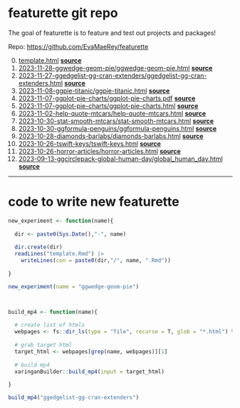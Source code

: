 
<!-- README.md is generated from README.Rmd. Please edit that file -->

# featurette git repo

<!-- badges: start -->

<!-- badges: end -->

The goal of featurette is to feature and test out projects and
packages\!

Repo: <https://github.com/EvaMaeRey/featurette>

0.  [template.html](https://evamaerey.github.io/featurette/template.html)
    **[source](https://github.com/evamaerey/featurette/blob/master/template.Rmd)**
1.  [2023-11-28-ggwedge-geom-pie/ggwedge-geom-pie.html](https://evamaerey.github.io/featurette/2023-11-28-ggwedge-geom-pie/ggwedge-geom-pie.html)
    **[source](https://github.com/evamaerey/featurette/blob/master/2023-11-28-ggwedge-geom-pie/ggwedge-geom-pie.Rmd)**
2.  [2023-11-27-ggedgelist-gg-cran-extenders/ggedgelist-gg-cran-extenders.html](https://evamaerey.github.io/featurette/2023-11-27-ggedgelist-gg-cran-extenders/ggedgelist-gg-cran-extenders.html)
    **[source](https://github.com/evamaerey/featurette/blob/master/2023-11-27-ggedgelist-gg-cran-extenders/ggedgelist-gg-cran-extenders.Rmd)**
3.  [2023-11-08-ggpie-titanic/ggpie-titanic.html](https://evamaerey.github.io/featurette/2023-11-08-ggpie-titanic/ggpie-titanic.html)
    **[source](https://github.com/evamaerey/featurette/blob/master/2023-11-08-ggpie-titanic/ggpie-titanic.Rmd)**
4.  [2023-11-07-ggplot-pie-charts/ggplot-pie-charts.pdf](https://evamaerey.github.io/featurette/2023-11-07-ggplot-pie-charts/ggplot-pie-charts.pdf)
    **[source](https://github.com/evamaerey/featurette/blob/master/2023-11-07-ggplot-pie-charts/ggplot-pie-charts.Rmd)**
5.  [2023-11-07-ggplot-pie-charts/ggplot-pie-charts.html](https://evamaerey.github.io/featurette/2023-11-07-ggplot-pie-charts/ggplot-pie-charts.html)
    **[source](https://github.com/evamaerey/featurette/blob/master/2023-11-07-ggplot-pie-charts/ggplot-pie-charts.Rmd)**
6.  [2023-11-02-help-quote-mtcars/help-quote-mtcars.html](https://evamaerey.github.io/featurette/2023-11-02-help-quote-mtcars/help-quote-mtcars.html)
    **[source](https://github.com/evamaerey/featurette/blob/master/2023-11-02-help-quote-mtcars/help-quote-mtcars.Rmd)**
7.  [2023-10-30-stat-smooth-mtcars/stat-smooth-mtcars.html](https://evamaerey.github.io/featurette/2023-10-30-stat-smooth-mtcars/stat-smooth-mtcars.html)
    **[source](https://github.com/evamaerey/featurette/blob/master/2023-10-30-stat-smooth-mtcars/stat-smooth-mtcars.Rmd)**
8.  [2023-10-30-ggformula-penguins/ggformula-penguins.html](https://evamaerey.github.io/featurette/2023-10-30-ggformula-penguins/ggformula-penguins.html)
    **[source](https://github.com/evamaerey/featurette/blob/master/2023-10-30-ggformula-penguins/ggformula-penguins.Rmd)**
9.  [2023-10-28-diamonds-barlabs/diamonds-barlabs.html](https://evamaerey.github.io/featurette/2023-10-28-diamonds-barlabs/diamonds-barlabs.html)
    **[source](https://github.com/evamaerey/featurette/blob/master/2023-10-28-diamonds-barlabs/diamonds-barlabs.Rmd)**
10. [2023-10-26-tswift-keys/tswift-keys.html](https://evamaerey.github.io/featurette/2023-10-26-tswift-keys/tswift-keys.html)
    **[source](https://github.com/evamaerey/featurette/blob/master/2023-10-26-tswift-keys/tswift-keys.Rmd)**
11. [2023-10-26-horror-articles/horror-articles.html](https://evamaerey.github.io/featurette/2023-10-26-horror-articles/horror-articles.html)
    **[source](https://github.com/evamaerey/featurette/blob/master/2023-10-26-horror-articles/horror-articles.Rmd)**
12. [2023-09-13-ggcirclepack-global-human-day/global\_human\_day.html](https://evamaerey.github.io/featurette/2023-09-13-ggcirclepack-global-human-day/global_human_day.html)
    **[source](https://github.com/evamaerey/featurette/blob/master/2023-09-13-ggcirclepack-global-human-day/global_human_day.Rmd)**

-----

# code to write new featurette

``` r
new_experiment <- function(name){
  
  dir <- paste0(Sys.Date(),"-", name)
  
  dir.create(dir)
  readLines("template.Rmd") |>
    writeLines(con = paste0(dir,"/", name, ".Rmd"))
  
} 

new_experiment(name = "ggwedge-geom-pie")



build_mp4 <- function(name){
  
  # create list of htmls
  webpages <- fs::dir_ls(type = "file", recurse = T, glob = "*.html") %>% rev()
  
  # grab target html
  target_html <- webpages[grep(name, webpages)][1]
  
  # build mp4
  xaringanBuilder::build_mp4(input = target_html)
  
} 

build_mp4("ggedgelist-gg-cran-extenders")
```
